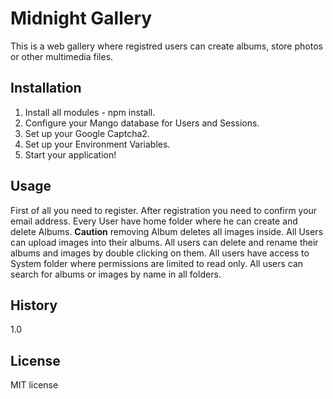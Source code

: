 
# Midnight Gallery
This is a web gallery where registred users can create albums, store photos or other multimedia files.
## Installation
1. Install all modules - npm install.
2. Configure your Mango database for Users and Sessions.
3. Set up your Google Captcha2.
4. Set up your Environment Variables.
5. Start your application!
## Usage
First of all you need to register. After registration you need to confirm your email address.
Every User have home folder where he can create and delete Albums. **Caution** removing Album deletes all images inside. All Users can upload images into their albums. All users can delete and rename their albums and images by double clicking on them. All users have access to System folder where permissions are limited to read only. All users can search for albums or images by name in all folders.
## History
1.0
## License
MIT license
